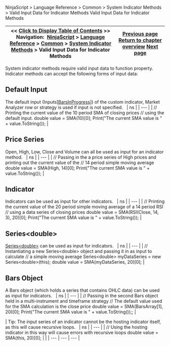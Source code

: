 ﻿
NinjaScript \> Language Reference \> Common \> System Indicator Methods \> Valid Input Data for Indicator Methods
Valid Input Data for Indicator Methods

| \<\< [Click to Display Table of Contents](valid_input_data_for_indicator.md) \>\> **Navigation:**     [NinjaScript](ninjascript.md) \> [Language Reference](language_reference_wip.md) \> [Common](common.md) \> [System Indicator Methods](indicators.md) \> Valid Input Data for Indicator Methods | [Previous page](indicators.md) [Return to chapter overview](indicators.md) [Next page](accumulation_distribution_adl.md) |
| --- | --- |

System indicator methods require valid input data to function property. Indicator methods can accept the following forms of input data:
 
## Default Input
The default input (Inputs\[[BarsInProgress](barsinprogress.md)]) of the custom indicator, Market Analyzer row or strategy is used if input is not specified.
 
| ns |
| --- |
| // Printing the current value of the 10 period SMA of closing prices // using the default input. double value \= SMA(10\)\[0];  Print("The current SMA value is " \+ value.ToString()); |

## Price Series
Open, High, Low, Close and Volume can all be used as input for an indicator method.
 
| ns |
| --- |
| // Passing in the a price series of High prices and printing out the current value of the // 14 period simple moving average double value \= SMA(High, 14\)\[0]; Print("The current SMA value is " \+ value.ToString()); |

## Indicator
Indicators can be used as input for other indicators.
 
| ns |
| --- |
| // Printing the current value of the 20 period simple moving average of a 14 period RSI // using a data series of closing prices double value \= SMA(RSI(Close, 14, 3\), 20\)\[0]; Print("The current SMA value is " \+ value.ToString()); |

## Series\<double\>
[Series\<double\>](seriest.md) can be used as input for indicators.
 
| ns |
| --- |
| // Instantiating a new Series\<double\> object and passing it in as input to calculate // a simple moving average Series\<double\> myDataSeries \= new Series\<double\>(this); double value \= SMA(myDataSeries, 20\)\[0]; |

## Bars Object
A Bars object (which holds a series that contains OHLC data) can be used as input for indicators.
 
| ns |
| --- |
| // Passing in the second Bars object held in a multi\-instrument and timeframe strategy // The default value used for the SMA calculation is the close price double value \= SMA(BarsArray\[1], 20\)\[0]; Print("The current SMA value is " \+ value.ToString());; |

| Tip: The input series of an indicator cannot be the hosting indicator itself, as this will cause recursive loops.     | ns | | --- | | // Using the hosting indicator in this way will cause errors with recursive loops double value \= SMA(this, 20\)\[0]; | |
| --- | --- | --- |

 
